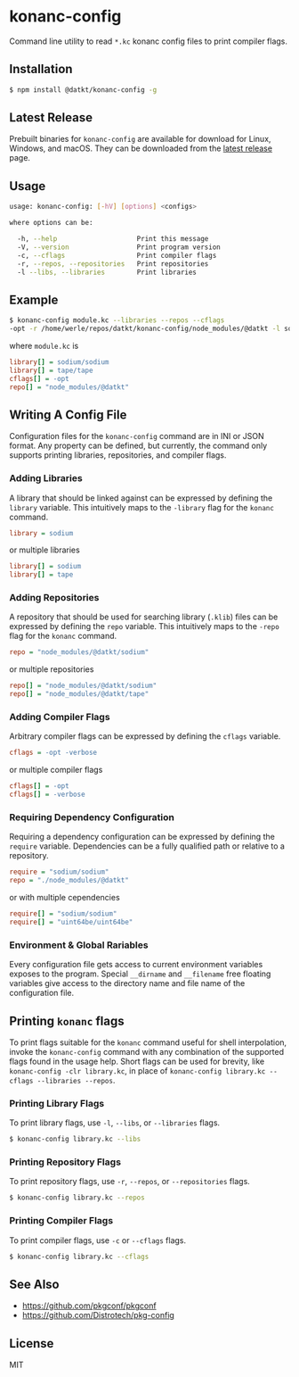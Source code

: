konanc-config
=============

Command line utility to read `*.kc` konanc config files to print compiler flags.

## Installation

```sh
$ npm install @datkt/konanc-config -g
```

## Latest Release

Prebuilt binaries for `konanc-config` are available for download for Linux,
Windows, and macOS. They can be downloaded from the [latest
release](https://github.com/datkt/konanc-config/releases/latest) page.

## Usage

```sh
usage: konanc-config: [-hV] [options] <configs>

where options can be:

  -h, --help                    Print this message
  -V, --version                 Print program version
  -c, --cflags                  Print compiler flags
  -r, --repos, --repositories   Print repositories
  -l --libs, --libraries        Print libraries

```

## Example

```sh
$ konanc-config module.kc --libraries --repos --cflags
-opt -r /home/werle/repos/datkt/konanc-config/node_modules/@datkt -l sodium/sodium -l tape/tape
```

where `module.kc` is

```ini
library[] = sodium/sodium
library[] = tape/tape
cflags[] = -opt
repo[] = "node_modules/@datkt"
```

## Writing A Config File

Configuration files for the `konanc-config` command are in INI or JSON
format. Any property can be defined, but currently, the command only
supports printing libraries, repositories, and compiler flags.

### Adding Libraries

A library that should be linked against can be expressed by defining the
`library` variable. This intuitively maps to the `-library` flag for the
`konanc` command.

```ini
library = sodium
```

or multiple libraries

```ini
library[] = sodium
library[] = tape
```

### Adding Repositories

A repository that should be used for searching library (`.klib`) files
can be expressed by defining the `repo` variable. This intuitively maps
to the `-repo` flag for the `konanc` command.

```ini
repo = "node_modules/@datkt/sodium"
```

or multiple repositories

```ini
repo[] = "node_modules/@datkt/sodium"
repo[] = "node_modules/@datkt/tape"
```

### Adding Compiler Flags

Arbitrary compiler flags can be expressed by defining the `cflags`
variable.

```ini
cflags = -opt -verbose
```

or multiple compiler flags

```ini
cflags[] = -opt
cflags[] = -verbose
```

### Requiring Dependency Configuration

Requiring a dependency configuration can be expressed by defining the
`require` variable. Dependencies can be a fully qualified path or
relative to a repository.

```ini
require = "sodium/sodium"
repo = "./node_modules/@datkt"
```

or with multiple cependencies

```ini
require[] = "sodium/sodium"
require[] = "uint64be/uint64be"
```

### Environment & Global Rariables

Every configuration file gets access to current environment variables
exposes to the program. Special `__dirname` and `__filename` free floating
variables give access to the directory name and file name of the
configuration file.

## Printing `konanc` flags

To print flags suitable for the `konanc` command useful for
shell interpolation, invoke the `konanc-config` command with any
combination of the supported flags found in the usage help. Short flags
can be used for brevity, like `konanc-config -clr library.kc`, in place
of `konanc-config library.kc --cflags --libraries --repos`.

### Printing Library Flags

To print library flags, use `-l`, `--libs`, or `--libraries` flags.

```sh
$ konanc-config library.kc --libs
```

### Printing Repository Flags

To print repository flags, use `-r`, `--repos`, or `--repositories` flags.

```sh
$ konanc-config library.kc --repos
```

### Printing Compiler Flags

To print compiler flags, use `-c` or `--cflags` flags.

```sh
$ konanc-config library.kc --cflags
```

## See Also

* https://github.com/pkgconf/pkgconf
* https://github.com/Distrotech/pkg-config

## License

MIT
